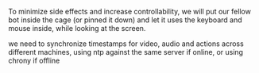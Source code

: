 To minimize side effects and increase controllability, we will put our fellow bot inside the cage (or pinned it down) and let it uses the keyboard and mouse inside, while looking at the screen.

we need to synchronize timestamps for video, audio and actions across different machines, using ntp against the same server if online, or using chrony if offline
